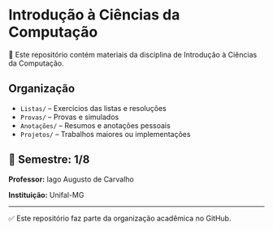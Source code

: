 # Introdução à Ciências da Computação

📘 Este repositório contém materiais da disciplina de Introdução à Ciências da Computação.

## Organização

- `Listas/` – Exercícios das listas e resoluções  
- `Provas/` – Provas e simulados  
- `Anotações/` – Resumos e anotações pessoais  
- `Projetos/` – Trabalhos maiores ou implementações

## 📅 Semestre: 1/8
**Professor:** Iago Augusto de Carvalho

**Instituição:** Unifal-MG

---

✅ Este repositório faz parte da organização acadêmica no GitHub.
